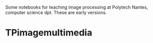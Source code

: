 Some notebooks for teaching image processing at Polytech Nantes, computer science dpt. These are early versions. 
# TPimagemultimedia
